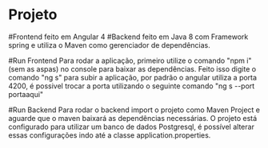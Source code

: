 # Projeto

#Frontend feito em Angular 4
#Backend feito em Java 8 com Framework spring e utiliza o Maven como gerenciador de dependências.

#Run Frontend
Para rodar a aplicação, primeiro utilize o comando "npm i"(sem as aspas) no console para baixar as dependências.
Feito isso digite o comando "ng s" para subir a aplicação, por padrão o angular utiliza a porta 4200, é possivel
trocar a porta utilizando o seguinte comando "ng s --port portaaqui"

#Run Backend
Para rodar o backend import o projeto como Maven Project e aguarde que o maven baixará as dependências necessárias.
O projeto está configurado para utilizar um banco de dados Postgresql, é possível alterar essas configurações indo
até a classe application.properties.
